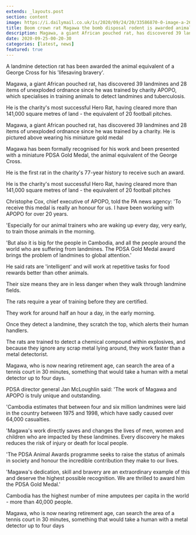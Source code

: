 ```yaml
---
extends: _layouts.post
section: content
image: https://i.dailymail.co.uk/1s/2020/09/24/20/33586870-0-image-a-26_1600975235119.jpg 
title: Boom crown rat Magawa the bomb disposal rodent is awarded animal George Cross 
description: Magawa, a giant African pouched rat, has discovered 39 landmines and 28 items of unexploded ordnance since he was trained. He has cleared the equivalent of 20 football pitches. 
date: 2020-09-25-00-20-30 
categories: [latest, news] 
featured: true 
--- 
```

A landmine detection rat has been awarded the animal equivalent of a George Cross for his 'lifesaving bravery'. 

Magawa, a giant African pouched rat, has discovered 39 landmines and 28 items of unexploded ordnance since he was trained by charity APOPO, which specialises in training animals to detect landmines and tuberculosis.

He is the charity's most successful Hero Rat, having cleared more than 141,000 square metres of land - the equivalent of 20 football pitches.

Magawa, a giant African pouched rat, has discovered 39 landmines and 28 items of unexploded ordnance since he was trained by a charity. He is pictured above wearing his miniature gold medal

Magawa has been formally recognised for his work and been presented with a miniature PDSA Gold Medal, the animal equivalent of the George Cross.

He is the first rat in the charity's 77-year history to receive such an award.

He is the charity's most successful Hero Rat, having cleared more than 141,000 square metres of land - the equivalent of 20 football pitches

Christophe Cox, chief executive of APOPO, told the PA news agency: 'To receive this medal is really an honour for us. I have been working with APOPO for over 20 years.

'Especially for our animal trainers who are waking up every day, very early, to train those animals in the morning.

'But also it is big for the people in Cambodia, and all the people around the world who are suffering from landmines. The PDSA Gold Medal award brings the problem of landmines to global attention.'

He said rats are 'intelligent' and will work at repetitive tasks for food rewards better than other animals.

Their size means they are in less danger when they walk through landmine fields.

The rats require a year of training before they are certified.

They work for around half an hour a day, in the early morning.

Once they detect a landmine, they scratch the top, which alerts their human handlers.

The rats are trained to detect a chemical compound within explosives, and because they ignore any scrap metal lying around, they work faster than a metal detectorist.

Magawa, who is now nearing retirement age, can search the area of a tennis court in 30 minutes, something that would take a human with a metal detector up to four days.

PDSA director general Jan McLoughlin said: 'The work of Magawa and APOPO is truly unique and outstanding.

'Cambodia estimates that between four and six million landmines were laid in the country between 1975 and 1998, which have sadly caused over 64,000 casualties.

'Magawa's work directly saves and changes the lives of men, women and children who are impacted by these landmines. Every discovery he makes reduces the risk of injury or death for local people.

'The PDSA Animal Awards programme seeks to raise the status of animals in society and honour the incredible contribution they make to our lives.

'Magawa's dedication, skill and bravery are an extraordinary example of this and deserve the highest possible recognition. We are thrilled to award him the PDSA Gold Medal.'

Cambodia has the highest number of mine amputees per capita in the world - more than 40,000 people.

Magawa, who is now nearing retirement age, can search the area of a tennis court in 30 minutes, something that would take a human with a metal detector up to four days

